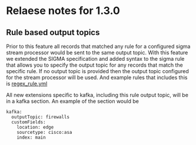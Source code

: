 # Relaese notes for 1.3.0

## Rule based output topics

Prior to this feature all records that matched any rule for a configured sigma stream processor would be sent to the 
same output topic.  With this feature we extended the SIGMA specification and added syntax to the sigma rule that allows 
you to specify the output topic for any records that match the specific rule.  If no output topic is provided then the
output topic configured for the stream processor will be used.  And example rules that includes this is 
[regex_rule.yml](sigma-streams/config/rules/regex_rule.yml)

All new extensions specific to kafka, including this rule output topic, will be in a kafka section.  An example of the 
section would be

```
kafka:
  outputTopic: firewalls
  customFields:
    location: edge
    sourcetype: cisco:asa
    index: main

```

